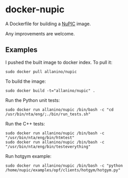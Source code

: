 docker-nupic
============

A Dockerfile for building a [NuPIC][1] image. 


Any improvements are welcome.

Examples
--------

I pushed the built image to docker index. To pull it:
```
sudo docker pull allanino/nupic
```

To build the image:
```
sudo docker build -t="allanino/nupic" .
```

Run the Python unit tests:

    sudo docker run allanino/nupic /bin/bash -c "cd /usr/bin/nta/eng/;./bin/run_tests.sh"

Run the C++ tests:

    sudo docker run allanino/nupic /bin/bash -c "/usr/bin/nta/eng/bin/htmtest"
    sudo docker run allanino/nupic /bin/bash -c "/usr/bin/nta/eng/bin/testeverything"

Run hotgym example:

    sudo docker run allanino/nupic /bin/bash -c "python /home/nupic/examples/opf/clients/hotgym/hotgym.py"


[1]:https://github.com/numenta/nupic